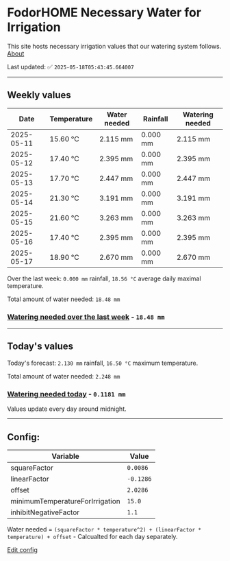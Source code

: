 # FodorHOME Necessary Water for Irrigation

This site hosts necessary irrigation values that our watering system follows. [About](https://github.com/redyau/irrigation)

Last updated: ✅ `2025-05-18T05:43:45.664007`

---

## Weekly values

| Date | Temperature | Water needed | Rainfall | Watering needed |
|-----|-----|-----|-----|-----|
| 2025-05-11 | 15.60 °C | 2.115 mm | 0.000 mm | 2.115 mm |
| 2025-05-12 | 17.40 °C | 2.395 mm | 0.000 mm | 2.395 mm |
| 2025-05-13 | 17.70 °C | 2.447 mm | 0.000 mm | 2.447 mm |
| 2025-05-14 | 21.30 °C | 3.191 mm | 0.000 mm | 3.191 mm |
| 2025-05-15 | 21.60 °C | 3.263 mm | 0.000 mm | 3.263 mm |
| 2025-05-16 | 17.40 °C | 2.395 mm | 0.000 mm | 2.395 mm |
| 2025-05-17 | 18.90 °C | 2.670 mm | 0.000 mm | 2.670 mm |


Over the last week: `0.000 mm` rainfall, `18.56 °C` average daily maximal temperature.

Total amount of water needed: `18.48 mm`

### [Watering needed over the last week](lastweek.txt) - `18.48 mm`

---

## Today's values

Today's forecast: `2.130 mm` rainfall, `16.50 °C` maximum temperature.

Total amount of water needed: `2.248 mm`

### [Watering needed today](today.txt) - `0.1181 mm`

Values update every day around midnight.

---

## Config:

| Variable | Value |
|-----|-----|
| squareFactor | `0.0086` |
| linearFactor | `-0.1286` |
| offset | `2.0286` |
| minimumTemperatureForIrrigation | `15.0` |
| inhibitNegativeFactor | `1.1` |

Water needed = `(squareFactor * temperature^2) + (linearFactor * temperature) + offset` - Calcualted for each day separately.

[Edit config](https://github.com/RedyAu/irrigation/edit/main/config.json)
